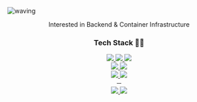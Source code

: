 ![waving](https://capsule-render.vercel.app/api?type=waving&height=200&text=Always%20Awake&fontAlign=75&fontAlignY=40&color=6DB33F&&fontColor=fff&&fontSize=55)
<div align="center">Interested in Backend & Container Infrastructure</div>
<h3 align="center">Tech Stack 🧑‍💻</h2>
<div align="center">
    <a href="https://spring.io/projects/spring-boot">
        <img src="https://img.shields.io/badge/SpringBoot-6DB33F?style=flat&logo=Spring&logoColor=white"/>
    </a>
    <a href="https://hibernate.org">
        <img src="https://img.shields.io/badge/Hibernate-59666C?style=flat&logo=Hibernate&logoColor=white"/>
    </a>
    <a href="https://www.djangoproject.com">
        <img src="https://img.shields.io/badge/Django-092E20?style=flat&logo=Django&logoColor=white"/>
    </a>
    <br>
    <a href="https://www.docker.com">
        <img src="https://img.shields.io/badge/Docker-2496ED?style=flat&logo=Docker&logoColor=white"/>
    </a>
    <a href="https://kubernetes.io">
        <img src="https://img.shields.io/badge/Kubernetes-326CE5?style=flat&logo=Kubernetes&logoColor=white"/>
    </a>
    <br>
    <a href="https://vuejs.org/">
        <img src="https://img.shields.io/badge/Vue.js-4FC08D?style=flat&logo=Vue.js&logoColor=white"/>
    </a>
    <a href="https://vuetifyjs.com">
        <img src="https://img.shields.io/badge/Vuetify-1867C0?style=flat&logo=Vuetify&logoColor=white"/>
    </a>
    <br>
    <div>─</div>
    <a href="https://inma.tistory.com">
        <img src="https://img.shields.io/badge/Blog-FF6F00?style=flat&logo=Windows-Terminal&logoColor=white"/>
    </a>
    <a href="mailto:jhk1005jhk@gmail.com">
        <img src="https://img.shields.io/badge/Gmail-EA4335?style=flat&logo=Gmail&logoColor=white"/>
    </a>
</div>

